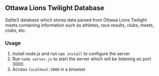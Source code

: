 ## Ottawa Lions Twilight Database

Sqlite3 database which stores data parsed from Ottawa Lions Twilight meets containing information such as athletes, race results, clubs, meets, clubs, etc.

### Usage

1. Install node.js and run `npm install` to configure the server
2. Run `node server.js` to start the server which will be listening on port 3000.
3. Access `localhost:3000` in a browser